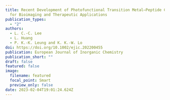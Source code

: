 ```yaml
---
title: Recent Development of Photofunctional Transition Metal–Peptide Conjugates
  for Bioimaging and Therapeutic Applications
publication_types:
  - "2"
authors:
  - L. C.-C. Lee
  - L. Huang
  - P. K.-K. Leung and K. K.-W. Lo
doi: https://doi.org/10.1002/ejic.202200455
publication: European Journal of Inorganic Chemistry
publication_short: ""
draft: false
featured: false
image:
  filename: featured
  focal_point: Smart
  preview_only: false
date: 2023-02-04T19:01:24.624Z
---
```

